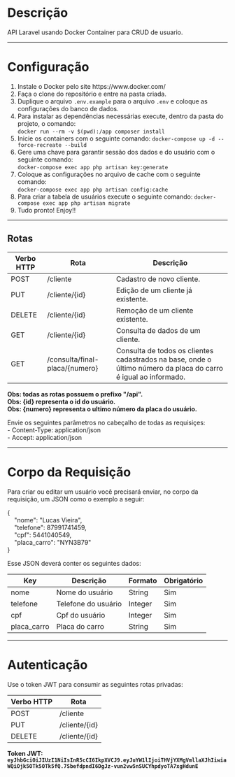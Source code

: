 # Descrição

API Laravel usando Docker Container para CRUD de usuario.

----------

# Configuração

<ol>
    <li>Instale o Docker pelo site https://www.docker.com/</li>
    <li>Faça o clone do repositório e entre na pasta criada.</li>
    <li>Duplique o arquivo <code>.env.example</code> para o arquivo <code>.env</code> e coloque as configurações do banco de dados.</li>
    <li>Para instalar as dependências necessárias execute, dentro da pasta do projeto, o comando:<br> <code>docker run --rm -v $(pwd):/app composer install</code>      </li>
    <li>Inicie os containers com o seguinte comando: <code>docker-compose up -d --force-recreate --build</code></li>
    <li>Gere uma chave para garantir sessão dos dados e do usuário com o seguinte comando:<br><code>docker-compose exec app php artisan key:generate</code></li>
    <li>Coloque as configurações no arquivo de cache com o seguinte comando:<br><code>docker-compose exec app php artisan config:cache</code></li>
    <li>Para criar a tabela de usuários execute o seguinte comando: <code>docker-compose exec app php artisan migrate</code></li>
    <li>Tudo pronto! Enjoy!!</li>    
</ol>

----------

## Rotas

<table>
    <thead>
        <th>Verbo HTTP</th>
        <th>Rota</th>
        <th>Descrição</th>
    </thead>
    <tbody>
        <tr>
            <td>POST</td>
            <td>/cliente</td>
            <td>Cadastro de novo cliente.</td>
        </tr>
        <tr>
            <td>PUT</td>
            <td>/cliente/{id}</td>
            <td>Edição de um cliente já existente.</td>
        </tr>
        <tr>
            <td>DELETE</td>
            <td>/cliente/{id}</td>
            <td>Remoção de um cliente existente.</td>
        </tr>
        <tr>
            <td>GET</td>
            <td>/cliente/{id}</td>
            <td>Consulta de dados de um cliente.</td>
        </tr>
        <tr>
            <td>GET</td>
            <td>/consulta/final-placa/{numero}</td>
            <td>Consulta de todos os clientes cadastrados na base, onde o último número da placa do carro é igual ao informado.</td>
        </tr>
    </tbody>
</table>

<b>Obs: todas as rotas possuem o prefixo "/api".</b><br>
<b>Obs: {id} representa o id do usuário.</b><br>
<b>Obs: {numero} representa o ultimo número da placa do usuário.</b>

Envie os seguintes parâmetros no cabeçalho de todas as requisiçes:<br>
    - Content-Type: application/json<br>
    - Accept: application/json

----------

# Corpo da Requisição
Para criar ou editar um usuário você precisará enviar, no corpo da requisição, um JSON como o exemplo a seguir:

{<br>
    &nbsp;&nbsp;&nbsp;&nbsp;"nome": "Lucas Vieira",<br>
    &nbsp;&nbsp;&nbsp;&nbsp;"telefone": 87991741459,<br>
    &nbsp;&nbsp;&nbsp;&nbsp;"cpf": 5441040549,<br>
    &nbsp;&nbsp;&nbsp;&nbsp;"placa_carro": "NYN3B79"<br>
}<br>

Esse JSON deverá conter os seguintes dados:

<table>
    <thead>
        <th>Key</th>
        <th>Descrição</th>
        <th>Formato</th>
        <th>Obrigatório</th>
    </thead>
    <tbody>
        <tr>
            <td>nome</td>
            <td>Nome do usuário</td>
            <td>String</td>
            <td>Sim</td>
        </tr>
        <tr>
            <td>telefone</td>
            <td>Telefone do usuário</td>
            <td>Integer</td>
            <td>Sim</td>
        </tr>
        <tr>
            <td>cpf</td>
            <td>Cpf do usuário</td>
            <td>Integer</td>
            <td>Sim</td>
        </tr>
        <tr>
            <td>placa_carro</td>
            <td>Placa do carro</td>
            <td>String</td>
            <td>Sim</td>
        </tr>
    </tbody>
</table>

----------

# Autenticação
 
Use o token JWT para consumir as seguintes rotas privadas:
    <table>
    <thead>
        <th>Verbo HTTP</th>
        <th>Rota</th>
    </thead>
    <tbody>
        <tr>
            <td>POST</td>
            <td>/cliente</td>
        </tr>
        <tr>
            <td>PUT</td>
            <td>/cliente/{id}</td>
        </tr>
        <tr>
            <td>DELETE</td>
            <td>/cliente/{id}</td>
        </tr>
    </tbody>
</table>

<b>Token JWT: <code>eyJhbGciOiJIUzI1NiIsInR5cCI6IkpXVCJ9.eyJuYW1lIjoiTHVjYXMgVmllaXJhIiwiaWQiOjk5OTk5OTk5fQ.7SbefdpndI6DgJz-vun2vw5nSUCYhpdyoTA7xgHdunE</code></b>
